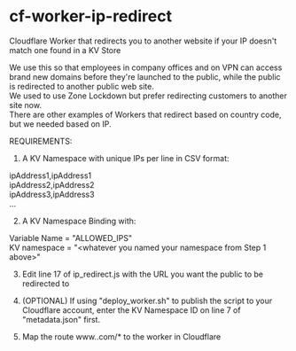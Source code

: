 # cf-worker-ip-redirect
Cloudflare Worker that redirects you to another website if your IP doesn't match one found in a KV Store

We use this so that employees in company offices and on VPN can access brand new domains before they're launched to the public, while the public is redirected to another public web site.  
We used to use Zone Lockdown but prefer redirecting customers to another site now.  
There are other examples of Workers that redirect based on country code, but we needed based on IP.  

REQUIREMENTS:
1. A KV Namespace with unique IPs per line in CSV format:

ipAddress1,ipAddress1  
ipAddress2,ipAddress2  
ipAddress3,ipAddress3  
...  

2. A KV Namespace Binding with:

Variable Name = "ALLOWED_IPS"  
KV namespace = "<whatever you named your namespace from Step 1 above>"  

3. Edit line 17 of ip_redirect.js with the URL you want the public to be redirected to

4. (OPTIONAL) If using "deploy_worker.sh" to publish the script to your Cloudflare account, enter the KV Namespace ID on line 7 of "metadata.json" first.

5. Map the route www.<domain>.com/* to the worker in Cloudflare
